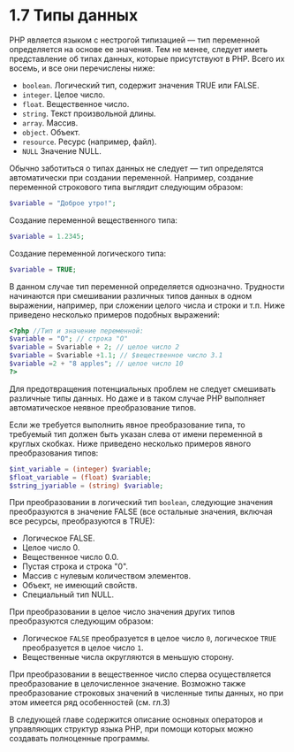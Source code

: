 # 1.7 Типы данных

РНР является языком с нестрогой типизацией — тип переменной 
определяется на основе ее значения. Тем не менее, следует иметь представление об типах
данных, которые присутствуют в РНР. Всего их восемь, и все они перечислены
ниже:

* `boolean`. Логический тип, содержит значения TRUE или FALSE.
* `integer`. Целое число.
* `float`. Вещественное число.
* `string`. Текст произвольной длины.
* `array`. Массив.
* `object`. Объект.
* `resource`. Ресурс (например, файл).
* `NULL` Значение NULL.

Обычно заботиться о типах данных не следует — тип определятся 
автоматически при создании переменной. Например, создание переменной строкового
типа выглядит следующим образом:

```php
$variable = "Доброе утро!";
```

Создание переменной вещественного типа:

```php 
$variable = 1.2345;
```

Создание переменной логического типа:

```php 
$variable = TRUE;
```

В данном случае тип переменной определяется однозначно. Трудности 
начинаются при смешивании различных типов данных в одном выражении, 
например, при сложении целого числа и строки и т.п. Ниже приведено несколько
примеров подобных выражений:

```php 
<?php //Тип и значение переменной:
$variable = "О"; // строка "О"
$variable = Svariable + 2; // целое число 2
$variable = Svariable +1.1; // $вещественное число 3.1
$variable =2 + "8 apples"; // целое число 10
?>
```

Для предотвращения потенциальных проблем не следует смешивать 
различные типы данных. Но даже и в таком случае РНР выполняет автоматическое 
неявное преобразование типов.

Если же требуется выполнить явное 
преобразование типа, то требуемый тип должен быть указан слева от имени переменной
в круглых скобках. Ниже приведено несколько примеров явного 
преобразования типов:

```php 
$int_variable = (integer) $variable;
$float_variable = (float) $variable;
$string_jyariable = (string) $variable;
```

При преобразовании в логический тип `boolean`, следующие значения 
преобразуются в значение FALSE (все остальные значения, включая все ресурсы, 
преобразуются в TRUE):

* Логическое FALSE.
* Целое число 0.
* Вещественное число 0.0.
* Пустая строка и строка "0".
* Массив с нулевым количеством элементов.
* Объект, не имеющий свойств.
* Специальный тип NULL.

При преобразовании в целое число значения других типов преобразуются
следующим образом:

* Логическое `FALSE` преобразуется в целое число `0`, логическое `TRUE` 
преобразуется в целое число `1`.
* Вещественные числа округляются в меньшую сторону.

При преобразовании в вещественное число сперва осуществляется 
преобразование в целочисленное значение. Возможно также преобразование строковых
значений в численные типы данных, но при этом имеется ряд особенностей
(см. гл.З)

В следующей главе содержится описание основных операторов и 
управляющих структур языка РНР, при помощи которых можно создавать полноценные
программы.